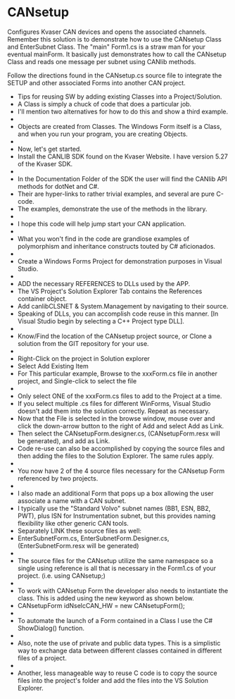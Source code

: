 # CANsetup
Configures Kvaser CAN devices and opens the associated channels.
Remember this solution is to demonstrate how to use the CANsetup Class and EnterSubnet Class.
The "main" Form1.cs is a straw man for your eventual mainForm. 
It basically just demonstrates how to call the CANsetup Class and reads one message per subnet using CANlib methods.

Follow the directions found in the CANsetup.cs source file to integrate the SETUP and other associated Forms into another CAN project.

* Tips for reusing SW by adding existing Classes into a Project/Solution.
* A Class is simply a chuck of code that does a particular job.
* I'll mention two alternatives for how to do this and show a third example.
* 
* Objects are created from Classes. The Windows Form itself is a Class, and when you run your program, you are creating Objects.
* 
* Now, let's get started.
* Install the CANLIB SDK found on the Kvaser Website. I have version 5.27 of the Kvaser SDK.
* 
* In the Documentation Folder of the SDK the user will find the CANlib API methods for dotNet and C#.
* Their are hyper-links to rather trivial examples, and several are pure C-code. 
* The examples, demonstrate the use of the methods in the library.
* 
* I hope this code will help jump start your CAN application.
* 
* What you won't find in the code are grandiose examples of polymorphism and inheritance constructs touted by C# aficionados.
* 
* Create a Windows Forms Project for demonstration purposes in Visual Studio.
* 
* ADD the necessary REFERENCES to DLLs used by the APP.
* The VS Project's Solution Explorer Tab contains the References container object.
* Add canlibCLSNET & System.Management by navigating to their source.
* Speaking of DLLs, you can accomplish code reuse in this manner. [In Visual Studio begin by selecting a C++ Project type DLL].
* 
* Know/Find the location of the CANsetup project source, or Clone a solution from the GIT repository for your use.
* 
* Right-Click on the project in Solution explorer
* Select Add Existing Item
* For This particular example, Browse to the xxxForm.cs file in another project, and Single-click to select the file
* 
* Only select ONE of the xxxForm.cs files to add to the Project at a time. 
* If you select multiple .cs files for different WinForms, Visual Studio doesn't add them into the solution correctly. Repeat as necessary.
* Now that the File is selected in the browse window, mouse over and click the down-arrow button to the right of Add and select Add as Link.
* Then select the CANsetupForm.designer.cs, (CANsetupForm.resx will be generated), and add as Link. 
* Code re-use can also be accomplished by copying the source files and then adding the files to the Solution Explorer. The same rules apply.
* 
* You now have 2 of the 4 source files necessary for the CANsetup Form referenced by two projects.
* 
* I also made an additional Form that pops up a box allowing the user associate a name with a CAN subnet. 
* I typically use the "Standard Volvo" subnet names (BB1, ESN, BB2, PWT), plus ISN for Instrumentation subnet, but this provides naming flexibility like other generic CAN tools.
* Separately LINK these source files as well:
* EnterSubnetForm.cs, EnterSubnetForm.Designer.cs, (EnterSubnetForm.resx will be generated)
* 
* The source files for the CANsetup utilize the same namespace so a single using reference is all that is necessary in the Form1.cs of your project. (i.e. using CANsetup;)
* 
* To work with CANsetup Form the developer also needs to instantiate the class. This is added using the new keyword as shown below.
* CANsetupForm idNselcCAN_HW = new CANsetupForm();
* 
* To automate the launch of a Form contained in a Class I use the C# ShowDialog() function.
* 
* Also, note the use of private and public data types. This is a simplistic way to exchange data between different classes contained in different files of a project.
* 
* Another, less manageable way to reuse C code is to copy the source files into the project's folder and add the files into the VS Solution Explorer. 

